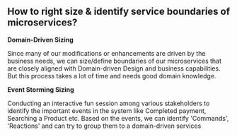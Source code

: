 ## How to right size & identify service boundaries of microservices?

**Domain-Driven Sizing**  

Since many of our modifications or enhancements are driven by the business needs, we can size/define boundaries of our microservices that are closely aligned with Domain-driven Design and business capabilities. But this process takes a lot of time and needs good domain knowledge.

**Event Storming Sizing**  

Conducting an interactive fun session among various stakeholders to identify the important events in the system like
Completed payment, Searching a Product etc. Based on the events, we can identify 'Commands', 'Reactions' and can try to group them to a domain-driven services

